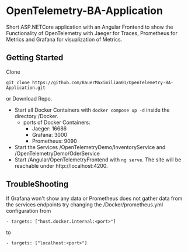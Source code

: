 # OpenTelemetry-BA-Application
Short ASP.NETCore application with an Angular Frontend to show the Functionality of OpenTelemetry with Jaeger for Traces, Prometheus for Metrics and Grafana for visualization of Metrics.

## Getting Started
Clone 
```
git clone https://github.com/BauerMaximilian01/OpenTelemetry-BA-Application.git
```

or Download Repo.

- Start all Docker Containers with ```docker compose up -d``` inside the directory /Docker.
  - ports of Docker Containers:
    - Jaeger: 16686
    - Grafana: 3000
    - Prometheus: 9090
- Start the Services /OpenTelemetryDemo/InventoryService and /OpenTelemetryDemo/OderService
- Start /Angular/OpenTelemetryFrontend with ```ng serve```. The site will be reachable under http://localhost:4200.

## TroubleShooting
If Grafana won't show any data or Prometheus does not gather data from the services endpoints try changing the /Docker/prometheus.yml configuration from
```
- targets: ["host.docker.internal:<port>"]
```
to 
```
- targets: ["localhost:<port>"]
```
